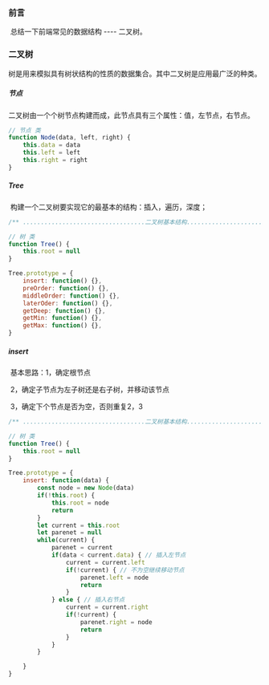 ### 前言

​	总结一下前端常见的数据结构 ---- 二叉树。

### 二叉树

​	树是用来模拟具有树状结构的性质的数据集合。其中二叉树是应用最广泛的种类。

##### 节点	

二叉树由一个个树节点构建而成，此节点具有三个属性：值，左节点，右节点。

```javascript
// 节点 类
function Node(data, left, right) {
    this.data = data
    this.left = left
    this.right = right
}
```



##### Tree

​	构建一个二叉树要实现它的最基本的结构：插入，遍历，深度；

```javascript
/** ..................................二叉树基本结构................................. */

// 树 类
function Tree() {
    this.root = null
}

Tree.prototype = {
    insert: function() {},
    preOrder: function() {},
    middleOrder: function() {},
    laterOder: function() {},
    getDeep: function() {},
    getMin: function() {},
    getMax: function() {},
}
```



##### insert

​	基本思路：1，确定根节点

​						2，确定子节点为左子树还是右子树，并移动该节点

​						3，确定下个节点是否为空，否则重复2，3

```javascript
/** ..................................二叉树基本结构................................. */

// 树 类
function Tree() {
    this.root = null
}

Tree.prototype = {
    insert: function(data) {
        const node = new Node(data)
        if(!this.root) {
            this.root = node
            return
        }
        let current = this.root
        let parenet = null
        while(current) {
            parenet = current
            if(data < current.data) { // 插入左节点
                current = current.left
                if(!current) { // 不为空继续移动节点
                    parenet.left = node
                    return
                }
            } else { // 插入右节点
                current = current.right
                if(!current) { 
                    parenet.right = node 
                    return 
                }
            }
        }

    }
}
```



